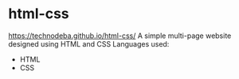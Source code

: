 # html-css
https://technodeba.github.io/html-css/
A simple multi-page website designed using HTML and CSS
Languages used:
- HTML
- CSS
